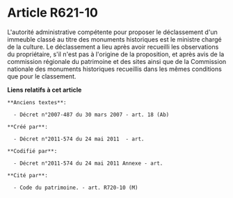 # Article R621-10

L'autorité administrative compétente pour proposer le déclassement d'un immeuble classé au titre des monuments historiques
est le ministre chargé de la culture. Le déclassement a lieu après avoir recueilli les observations du propriétaire, s'il
n'est pas à l'origine de la proposition, et après avis de la commission régionale du patrimoine et des sites ainsi que de la
Commission nationale des monuments historiques recueillis dans les mêmes conditions que pour le classement.

**Liens relatifs à cet article**

	**Anciens textes**:

	  - Décret n°2007-487 du 30 mars 2007 - art. 18 (Ab)

	**Créé par**:

	  - Décret n°2011-574 du 24 mai 2011  - art.

	**Codifié par**:

	  - Décret n°2011-574 du 24 mai 2011 Annexe - art.

	**Cité par**:

	  - Code du patrimoine. - art. R720-10 (M)
